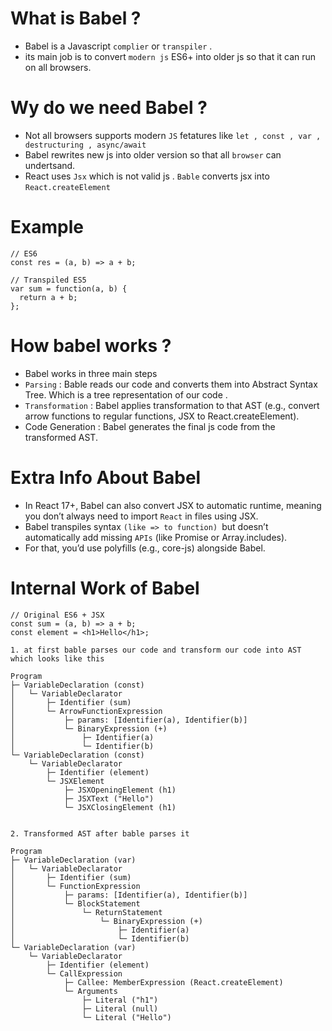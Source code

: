 # What is Babel ?

- Babel is a Javascript `complier` or `transpiler` .
- its main job is to convert `modern js` ES6+ into older js so that it can run on all browsers.

# Wy do we need Babel ?

- Not all browsers supports modern `JS` fetatures like `let , const , var , destructuring , async/await`
- Babel rewrites new js into older version so that all `browser` can undertsand.
- React uses `Jsx` which is not valid js . `Bable` converts jsx into `React.createElement`

# Example

```
// ES6
const res = (a, b) => a + b;
```

```
// Transpiled ES5
var sum = function(a, b) {
  return a + b;
};
```

# How babel works ?

- Babel works in three main steps
- `Parsing` : Bable reads our code and converts them into Abstract Syntax Tree. Which is a tree representation of our code .
- `Transformation` : Babel applies transformation to that AST (e.g., convert arrow functions to regular functions, JSX to React.createElement).
- Code Generation : Babel generates the final js code from the transformed AST.

# Extra Info About Babel

- In React 17+, Babel can also convert JSX to automatic runtime, meaning you don’t always need to import `React` in files using JSX.
- Babel transpiles syntax `(like => to function) `but doesn’t automatically add missing `APIs` (like Promise or Array.includes).
- For that, you’d use polyfills (e.g., core-js) alongside Babel.

# Internal Work of Babel

```
// Original ES6 + JSX
const sum = (a, b) => a + b;
const element = <h1>Hello</h1>;
```

```
1. at first bable parses our code and transform our code into AST which looks like this

Program
├─ VariableDeclaration (const)
│   └─ VariableDeclarator
│       ├─ Identifier (sum)
│       └─ ArrowFunctionExpression
│           ├─ params: [Identifier(a), Identifier(b)]
│           └─ BinaryExpression (+)
│               ├─ Identifier(a)
│               └─ Identifier(b)
└─ VariableDeclaration (const)
    └─ VariableDeclarator
        ├─ Identifier (element)
        └─ JSXElement
            ├─ JSXOpeningElement (h1)
            ├─ JSXText ("Hello")
            └─ JSXClosingElement (h1)


2. Transformed AST after bable parses it

Program
├─ VariableDeclaration (var)
│   └─ VariableDeclarator
│       ├─ Identifier (sum)
│       └─ FunctionExpression
│           ├─ params: [Identifier(a), Identifier(b)]
│           └─ BlockStatement
│               └─ ReturnStatement
│                   └─ BinaryExpression (+)
│                       ├─ Identifier(a)
│                       └─ Identifier(b)
└─ VariableDeclaration (var)
    └─ VariableDeclarator
        ├─ Identifier (element)
        └─ CallExpression
            ├─ Callee: MemberExpression (React.createElement)
            └─ Arguments
                ├─ Literal ("h1")
                ├─ Literal (null)
                └─ Literal ("Hello")

```
